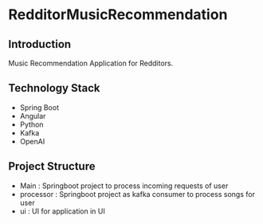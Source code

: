 # RedditorMusicRecommendation

## Introduction
Music Recommendation Application for Redditors. 

## Technology Stack
- Spring Boot
- Angular
- Python
- Kafka
- OpenAI

## Project Structure

- Main : Springboot project to process incoming requests of user
- processor : Springboot project as kafka consumer to process songs for user
- ui : UI for application in UI


